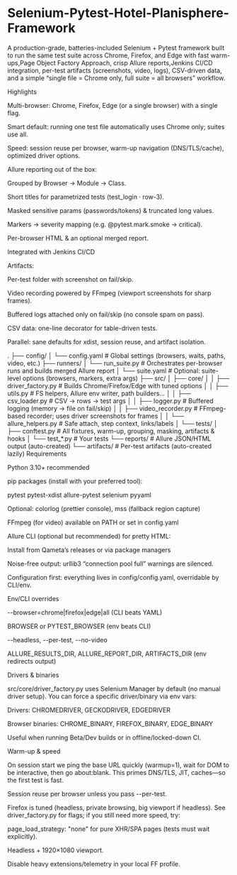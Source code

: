 # Selenium-Pytest-Hotel-Planisphere-Framework
A production-grade, batteries-included Selenium + Pytest framework built to run the same test suite across Chrome, Firefox, and Edge with fast warm-ups,Page Object Factory Approach, crisp Allure reports,Jenkins CI/CD integration, per-test artifacts (screenshots, video, logs), CSV-driven data, and a simple “single file = Chrome only, full suite = all browsers” workflow.

Highlights

Multi-browser: Chrome, Firefox, Edge (or a single browser) with a single flag.

Smart default: running one test file automatically uses Chrome only; suites use all.

Speed: session reuse per browser, warm-up navigation (DNS/TLS/cache), optimized driver options.

Allure reporting out of the box:

Grouped by Browser → Module → Class.

Short titles for parametrized tests (test_login · row-3).

Masked sensitive params (passwords/tokens) & truncated long values.

Markers → severity mapping (e.g. @pytest.mark.smoke → critical).

Per-browser HTML & an optional merged report.

Integrated with Jenkins CI/CD

Artifacts:

Per-test folder with screenshot on fail/skip.

Video recording powered by FFmpeg (viewport screenshots for sharp frames).

Buffered logs attached only on fail/skip (no console spam on pass).

CSV data: one-line decorator for table-driven tests.

Parallel: sane defaults for xdist, session reuse, and artifact isolation.

.
├── config/
│   └── config.yaml                 # Global settings (browsers, waits, paths, video, etc.)
├── runners/
│   └── run_suite.py                # Orchestrates per-browser runs and builds merged Allure report
│   └── suite.yaml                  # Optional: suite-level options (browsers, markers, extra args)
├── src/
│   ├── core/
│   │   ├── driver_factory.py       # Builds Chrome/Firefox/Edge with tuned options
│   │   ├── utils.py                # FS helpers, Allure env writer, path builders…
│   │   ├── csv_loader.py           # CSV → rows → test args
│   │   ├── logger.py               # Buffered logging (memory → file on fail/skip)
│   │   ├── video_recorder.py       # FFmpeg-based recorder; uses driver screenshots for frames
│   │   └── allure_helpers.py       # Safe attach, step context, links/labels
│   └── tests/
│       ├── conftest.py             # All fixtures, warm-up, grouping, masking, artifacts & hooks
│       └── test_*.py               # Your tests
└── reports/                        # Allure JSON/HTML output (auto-created)
└── artifacts/                      # Per-test artifacts (auto-created lazily)
Requirements

Python 3.10+ recommended

pip packages (install with your preferred tool):

pytest pytest-xdist allure-pytest selenium pyyaml

Optional: colorlog (prettier console), mss (fallback region capture)

FFmpeg (for video) available on PATH or set in config.yaml

Allure CLI (optional but recommended) for pretty HTML:

Install from Qameta’s releases or via package managers

Noise-free output: urllib3 “connection pool full” warnings are silenced.

Configuration first: everything lives in config/config.yaml, overridable by CLI/env.

Env/CLI overrides

--browser=chrome|firefox|edge|all (CLI beats YAML)

BROWSER or PYTEST_BROWSER (env beats CLI)

--headless, --per-test, --no-video

ALLURE_RESULTS_DIR, ALLURE_REPORT_DIR, ARTIFACTS_DIR (env redirects output)

Drivers & binaries

src/core/driver_factory.py uses Selenium Manager by default (no manual driver setup).
You can force a specific driver/binary via env vars:

Drivers: CHROMEDRIVER, GECKODRIVER, EDGEDRIVER

Browser binaries: CHROME_BINARY, FIREFOX_BINARY, EDGE_BINARY

Useful when running Beta/Dev builds or in offline/locked-down CI.

Warm-up & speed

On session start we ping the base URL quickly (warmup=1), wait for DOM to be interactive, then go about:blank.
This primes DNS/TLS, JIT, caches—so the first test is fast.

Session reuse per browser unless you pass --per-test.

Firefox is tuned (headless, private browsing, big viewport if headless).
See driver_factory.py for flags; if you still need more speed, try:

page_load_strategy: "none" for pure XHR/SPA pages (tests must wait explicitly).

Headless + 1920×1080 viewport.

Disable heavy extensions/telemetry in your local FF profile.
